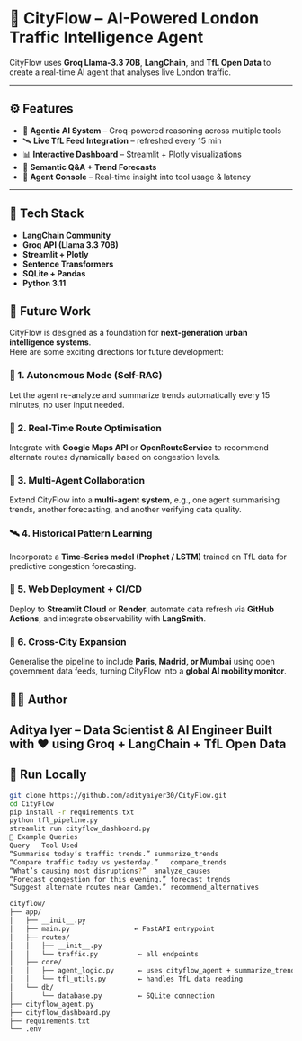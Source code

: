 # 🚦 CityFlow – AI-Powered London Traffic Intelligence Agent

CityFlow uses **Groq Llama-3.3 70B**, **LangChain**, and **TfL Open Data** to create a real-time AI agent that analyses live London traffic.

---

## ⚙️ Features
- 🧠 **Agentic AI System** – Groq-powered reasoning across multiple tools  
- 🛰 **Live TfL Feed Integration** – refreshed every 15 min  
- 📊 **Interactive Dashboard** – Streamlit + Plotly visualizations  
- 💬 **Semantic Q&A + Trend Forecasts**  
- 🧩 **Agent Console** – Real-time insight into tool usage & latency  

---

## 🧰 Tech Stack
- **LangChain Community**
- **Groq API (Llama 3.3 70B)**
- **Streamlit + Plotly**
- **Sentence Transformers**
- **SQLite + Pandas**
- **Python 3.11**

## 🔮 Future Work

CityFlow is designed as a foundation for **next-generation urban intelligence systems**.  
Here are some exciting directions for future development:

### 🧩 1. Autonomous Mode (Self-RAG)
Let the agent re-analyze and summarize trends automatically every 15 minutes, no user input needed.

### 🌆 2. Real-Time Route Optimisation
Integrate with **Google Maps API** or **OpenRouteService** to recommend alternate routes dynamically based on congestion levels.

### 🧠 3. Multi-Agent Collaboration
Extend CityFlow into a **multi-agent system**, e.g., one agent summarising trends, another forecasting, and another verifying data quality.

### 🛰 4. Historical Pattern Learning
Incorporate a **Time-Series model (Prophet / LSTM)** trained on TfL data for predictive congestion forecasting.

### 🧾 5. Web Deployment + CI/CD
Deploy to **Streamlit Cloud** or **Render**, automate data refresh via **GitHub Actions**, and integrate observability with **LangSmith**.

### 🔗 6. Cross-City Expansion
Generalise the pipeline to include **Paris, Madrid, or Mumbai** using open government data feeds, turning CityFlow into a **global AI mobility monitor**.

## 👨‍💻 Author
**Aditya Iyer – Data Scientist & AI Engineer**
**Built with ❤️ using Groq + LangChain + TfL Open Data**
---

## 🚀 Run Locally
```bash
git clone https://github.com/adityaiyer30/CityFlow.git
cd CityFlow
pip install -r requirements.txt
python tfl_pipeline.py
streamlit run cityflow_dashboard.py
🧠 Example Queries
Query	Tool Used
“Summarise today’s traffic trends.”	summarize_trends
“Compare traffic today vs yesterday.”	compare_trends
“What’s causing most disruptions?”	analyze_causes
“Forecast congestion for this evening.”	forecast_trends
“Suggest alternate routes near Camden.”	recommend_alternatives

cityflow/
├── app/
│   ├── __init__.py
│   ├── main.py                ← FastAPI entrypoint
│   ├── routes/
│   │   ├── __init__.py
│   │   └── traffic.py          ← all endpoints
│   ├── core/
│   │   ├── agent_logic.py      ← uses cityflow_agent + summarize_trends
│   │   └── tfl_utils.py        ← handles TfL data reading
│   └── db/
│       └── database.py         ← SQLite connection
├── cityflow_agent.py
├── cityflow_dashboard.py
├── requirements.txt
└── .env




